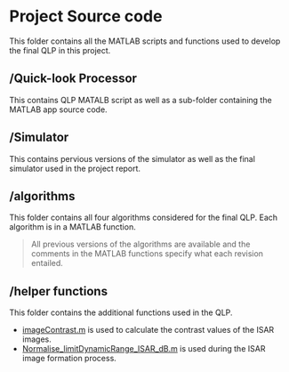 # Project Source code
This folder contains all the MATLAB scripts and functions used to develop the final QLP in this project.

## /Quick-look Processor
This contains QLP MATALB script as well as a sub-folder containing the MATLAB app source code. 

## /Simulator
This contains pervious versions of the simulator as well as the final simulator used in the project report.

## /algorithms
This folder contains all four algorithms considered for the final QLP. Each algorithm is in a MATLAB function. 

>All previous versions of the algorithms are available and the comments in the MATLAB functions specify what each revision entailed.

## /helper functions
This folder contains the additional functions used in the QLP. 
- [imageContrast.m](https://github.com/tristynferreiro/QP4ISAR/blob/main/src/helper%20functions/imageContrast.m) is used to calculate the contrast values of the ISAR images.
- [Normalise_limitDynamicRange_ISAR_dB.m](https://github.com/tristynferreiro/QP4ISAR/blob/main/src/helper%20functions/Normalise_limitDynamicRange_ISAR_dB.m) is used during the ISAR image formation process.


